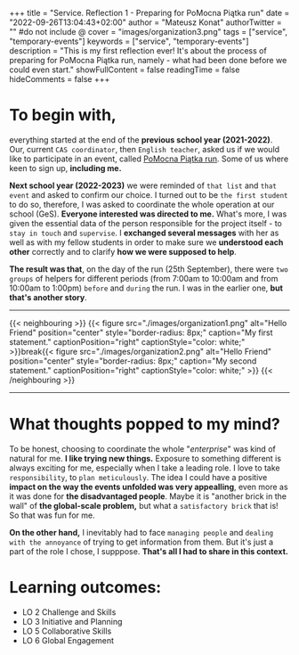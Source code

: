 +++
title = "Service. Reflection 1 - Preparing for PoMocna Piątka run"
date = "2022-09-26T13:04:43+02:00"
author = "Mateusz Konat"
authorTwitter = "" #do not include @
cover = "images/organization3.png"
tags = ["service", "temporary-events"]
keywords = ["service", "temporary-events"]
description = "This is my first reflection ever! It's about the process of preparing for PoMocna Piątka run, namely - what had been done before we could even start."
showFullContent = false
readingTime = false
hideComments = false
+++

# To begin with,
everything started at the end of the **previous school year (2021-2022)**. Our, current `CAS coordinator`, then `English teacher`, asked us if we would like to participate in an event, called [PoMocna Piątka run](https://www.facebook.com/PoMocnaPiatkaPoznan/). Some of us where keen to sign up, **including me.** 

**Next school year (2022-2023)** we were reminded of `that list` and `that event` and asked to confirm our choice. I turned out to be `the first student` to do so, therefore, I was asked to coordinate the whole operation at our school (GeS). **Everyone interested was directed to me.** What's more, I was given the essential data of the person responsible for the project itself - to `stay in touch` and `supervise`. I **exchanged several messages** with her as well as with my fellow students in order to make sure we **understood each other** correctly and to clarify **how we were supposed to help**. 

**The result was that**, on the day of the run (25th September), there were `two groups` of helpers for different periods (from 7:00am to 10:00am and from 10:00am to 1:00pm) `before` and `during` the run. I was in the earlier one, **but that's another story**.

***
{{< neighbouring >}}
{{< figure src="./images/organization1.png" alt="Hello Friend" position="center" style="border-radius: 8px;" caption="My first statement." captionPosition="right" captionStyle="color: white;" >}}break{{< figure src="./images/organization2.png" alt="Hello Friend" position="center" style="border-radius: 8px;" caption="My second statement." captionPosition="right" captionStyle="color: white;" >}}
{{< /neighbouring >}}
***

# What thoughts popped to my mind?
To be honest, choosing to coordinate the whole "_enterprise_" was kind of natural for me. **I like trying new things.** Exposure to something different is always exciting for me, especially when I take a leading role. I love to take `responsibility`, to `plan meticulously`. The idea I could have a positive **impact on the way the events unfolded was very appealling**, even more as it was done for **the disadvantaged people**. Maybe it is "another brick in the wall" of **the global-scale problem,** but what a `satisfactory brick` that is! So that was fun for me. 

**On the other hand,** I inevitably had to face `managing people` and `dealing with the annoyance` of trying to get information from them. But it's just a part of the role I chose, I supppose. **That's all I had to share in this context.**

# Learning outcomes:
- LO 2 Challenge and Skills
- LO 3 Initiative and Planning
- LO 5 Collaborative Skills
- LO 6 Global Engagement
